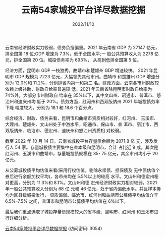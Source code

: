 ﻿---
title: 云南54家城投平台详尽数据挖掘
date: 2022/11/10
updated: 1970-01-01 08:00:00
tags:
- 城投
categories: 走遍中国系列之三
---
云南省经济财政实力较弱，债务负担偏重。2021 年云南省 GDP 为 27147 亿元，排全国第 18 位;GDP 增速为 7.3%，低于全国水平;一 般公共预算收入为 2278 亿元，排全国第 20 位。城投债务率为 693%， 从高到低排全国第 5 位。

经济方面，昆明市 GDP 一枝独秀，曲靖市和楚雄州 GDP 增速较快。 2021 年昆明市 GDP 规模为 7223 亿元，大幅领先其他市州。曲靖市 和楚雄州 GDP 增速分别为 12.0%和 11.2%，分别排省内第一和第二 名。财政方面，云南各市州财政较依赖上级补助，财政自给率普遍较 低。2021 年云南省除昆明市财政自给率为 74%外，大部分市州财政自 给率在 35%以下，其中文山州、昭通市、普洱市、怒江州和迪庆州均 低于 20%。债务方面，红河州和西双版纳州 2021 年城投债务率下降 幅度较大，分别为 18.1 和 18.6 个百分点。
<!-- more -->
综合经济、财政、债务来看，昆明市和曲靖市资质相对较好，红河州、 玉溪市、大理州、楚雄州、文山州处于中游水平，昭通市、保山市、普 洱市、丽江市、西双版纳州、临沧市、德宏州、迪庆州和怒江州资质相 对较弱。

截至 2022 年 10 月 14 日，云南省城投平台存量债余额为 2071.8 亿 元，涉及发行人 54 家。存量城投债主要集中在省本级和昆明市，合计 占比近 9 成。其次是红河州、玉溪市和曲靖市，存量城投债规模在 35- 75 亿元，其余市州均小于 20 亿元。

从公募城投债平均估值来看(采用行权估值，剔除永续债、担保债及 无中债估值个券后进行余额加权平均)，各市州均在 5.5%以上的较高 水平。文山州和德宏州相对更高，分别为 11.3%和 8.1%。文山州和德 宏州经济财政实力相对较弱，2021 年一般公共预算收入分别为 68 亿 元和 46 亿元，处于省内偏低水平。并且样本券均为区县级城投发行， 资质偏弱。临沧市、红河州和曲靖市公募债平均估值介于 6.5%-7.5% 之间，普洱市和昆明市公募债平均估值在 6%以下。

最后我们重点选取了城投存量债规模较大的省本级、昆明市、红河州 和玉溪市进行详细分析。

[云南54家城投平台详尽数据挖掘](https://url12.ctfile.com/f/3948612-722537577-921115?p=3054)
 (访问密码: 3054)
